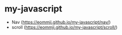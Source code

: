 # my-javascript

* Nav (https://eommji.github.io/my-javascript/nav/)
* scroll (https://eommji.github.io/my-javascript/scroll/)
